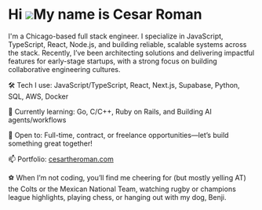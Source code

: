 Hi ![](https://user-images.githubusercontent.com/18350557/176309783-0785949b-9127-417c-8b55-ab5a4333674e.gif)My name is Cesar Roman
===================================================================================================================================

I'm a Chicago-based full stack engineer. I specialize in JavaScript, TypeScript, React, Node.js, and building reliable, scalable systems across the stack. Recently, I’ve been architecting solutions and delivering impactful features for early-stage startups, with a strong focus on building collaborative engineering cultures.

🛠️ Tech I use: JavaScript/TypeScript, React, Next.js, Supabase, Python, SQL, AWS, Docker

🌱 Currently learning: Go, C/C++, Ruby on Rails, and Building AI agents/workflows

🤝 Open to: Full-time, contract, or freelance opportunities—let’s build something great together!

📫 Portfolio: [cesartheroman.com](https://cesartheroman.com/)

⚽ When I’m not coding, you’ll find me cheering for (but mostly yelling AT) the Colts or the Mexican National Team, watching rugby or champions league highlights, playing chess, or hanging out with my dog, Benji.
